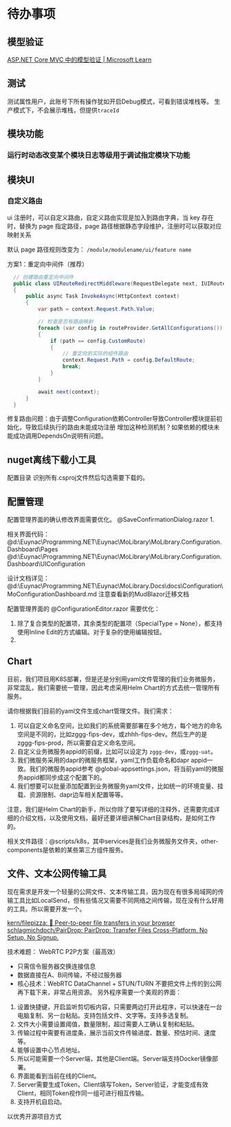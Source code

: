 # 待办事项

## 模型验证
[ASP.NET Core MVC 中的模型验证 | Microsoft Learn](https://learn.microsoft.com/zh-cn/aspnet/core/mvc/models/validation?view=aspnetcore-8.0)




## 测试

测试属性用户，此账号下所有操作犹如开启Debug模式，可看到错误堆栈等。
生产模式下，不会展示堆栈，但提供`traceId`


## 模块功能

### 运行时动态改变某个模块日志等级用于调试指定模块下功能


## 模块UI

### 自定义路由
ui 注册时，可以自定义路由，自定义路由实现是加入到路由字典，当 key 存在时，替换为 page 指定路径，page 路径根据静态字段维护，注册时可以获取对应映射关系

默认 page 路径规则改变为：
`/module/modulename/ui/feature name`

方案1：重定向中间件（推荐）

```cs
  // 创建路由重定向中间件
  public class UIRouteRedirectMiddleware(RequestDelegate next, IUIRouteConfigurationProvider routeProvider)
  {
      public async Task InvokeAsync(HttpContext context)
      {
          var path = context.Request.Path.Value;

          // 检查是否有路由映射
          foreach (var config in routeProvider.GetAllConfigurations())
          {
              if (path == config.CustomRoute)
              {
                  // 重定向到实际的组件路由
                  context.Request.Path = config.DefaultRoute;
                  break;
              }
          }

          await next(context);
      }
  }

```


修复路由问题：由于调整Configuration依赖Controller导致Controller模块提前初始化，导致后续执行的路由未能成功注册
增加这种检测机制？如果依赖的模块未能成功调用DependsOn说明有问题。


## nuget离线下载小工具

配置目录
识别所有.csproj文件然后勾选需要下载的。





## 配置管理


 配置管理界面的确认修改界面需要优化。 @SaveConfirmationDialog.razor 
 1. 

  相关界面代码：@d:\Euynac\Programming\.NET\Euynac\MoLibrary\MoLibrary.Configuration.Dashboard\Pages\
  @d:\Euynac\Programming\.NET\Euynac\MoLibrary\MoLibrary.Configuration.Dashboard\UIConfiguration

  设计文档详见：@d:\Euynac\Programming\.NET\Euynac\MoLibrary.Docs\docs\Configuration\MoConfigurationDashboard.md
  注意查看新的MudBlazor迁移文档


配置管理界面的 @ConfigurationEditor.razor 需要优化：
1. 除了复合类型的配置项，其余类型的配置项（SpecialType = None），都支持使用Inline Edit的方式编辑。对于复杂的使用编辑按钮。
2. 





## Chart

目前，我们项目用K8S部署，但是还是分别用yaml文件管理的我们业务微服务，非常混乱，我们需要统一管理，因此考虑采用Helm Chart的方式去统一管理所有服务。

请你根据我们目前的yaml文件生成chart管理文件。我们需求：
1. 可以自定义命名空间，比如我们的系统需要部署在多个地方，每个地方的命名空间是不同的，比如zggg-fips-dev，或zhhh-fips-dev。然后生产的是zggg-fips-prod，所以需要自定义命名空间。
2. 自定义业务微服务appid的前缀，比如可以设定为 `zggg-dev`，或`zggg-uat`。
3. 我们微服务采用的dapr的微服务框架，yaml工作负载命名和dapr appid一致。我们的微服务appid参考 @global-appsettings.json，将当前yaml的微服务appid都同步成这个配置下的。
4. 我们想要可以批量添加配置到业务微服务yaml文件，比如统一的环境变量、挂载、资源限制、dapr边车相关配置等等。


注意，我们是Helm Chart的新手，所以你除了要写详细的注释外，还需要完成详细的介绍文档，以及使用文档，最好还要详细讲解Chart目录结构，是如何工作的。

相关文件路径：@scripts/k8s，其中services是我们业务微服务文件夹，other-components是依赖的某些第三方组件服务。




## 文件、文本公网传输工具

现在需求是开发一个轻量的公网文件、文本传输工具，因为现在有很多局域网的传输工具比如LocalSend，但有些情况又需要不同网络之间传输，现在没有什么好用的工具。所以需要开发一个。

[kern/filepizza: :pizza: Peer-to-peer file transfers in your browser](https://github.com/kern/filepizza/)
[schlagmichdoch/PairDrop: PairDrop: Transfer Files Cross-Platform. No Setup, No Signup.](https://github.com/schlagmichdoch/PairDrop)

技术难题：
WebRTC P2P方案（最高效）
  - 只需信令服务器交换连接信息
  - 数据直接在A、B间传输，不经过服务器
  - 核心技术：WebRTC DataChannel + STUN/TURN
不要把文件上传的到公网再下载下来，非常占用资源。
另外程序需要一个美观的界面：
1. 设置快捷键，开启监听剪切板内容，只需要两边打开此程序，可以快速在一台电脑复制、另一台粘贴。支持包括文件、文字等。支持多选复制。
2. 文件大小需要设置阈值，数量限制，超过需要人工确认复制和粘贴。
3. 传输过程中需要有进度条，展示当前文件传输进度、数量、预估时间、速度等。
4. 能够设置中心节点地址。
5. 所以可能需要一个Server端，其他是Client端。Server端支持Docker镜像部署。
6. 界面能看到当前在线的Client。
7. Server需要生成Token，Client填写Token，Server验证，才能变成有效Client，相同Token视作同一组可进行相互传输。
8. 支持开机自启动。

以优秀开源项目方式